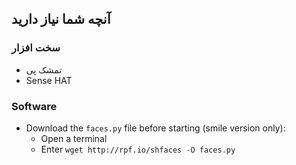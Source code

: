## آنچه شما نیاز دارید

### سخت افزار

- تمشک پی
- Sense HAT

### Software

- Download the `faces.py` file before starting (smile version only): 
  - Open a terminal
  - Enter `wget http://rpf.io/shfaces -O faces.py`
